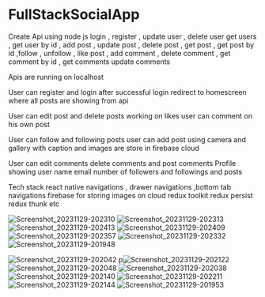# FullStackSocialApp

Create Api using node js login , register , update user , delete user get users , get user by id , add post , update post , delete post , 
get post , get post by id ,follow , unfollow , like post , add comment , delete comment , get comment by id , get comments update comments

Apis are running on localhost

User can register and login after successful login redirect to homescreen where all posts are showing from api

User can edit post and delete posts working on likes user can comment on his own post

User can follow and following posts user can add post using camera and gallery with caption and images are store in firebase cloud

User can edit comments delete comments and post comments Profile showing user name email number of followers and followings and posts

Tech stack react native navigations , drawer navigations ,bottom tab navigations firebase for storing images on cloud redux toolkit redux persist redux thunk etc


![Screenshot_20231129-202310](https://github.com/himanshusinha/FullStackSocialApp/assets/3622434/1cdf496c-97a3-49e8-abf8-68684de3816c)
![Screenshot_20231129-202313](https://github.com/himanshusinha/FullStackSocialApp/assets/3622434/e32333bd-43cf-43c2-b819-68892e23a32f)
![Screenshot_20231129-202413](https://github.com/himanshusinha/FullStackSocialApp/assets/3622434/45d27f71-d38f-46f0-8f17-7204d81ff4bf)
![Screenshot_20231129-202409](https://github.com/himanshusinha/FullStackSocialApp/assets/3622434/32432525-fe90-42e2-bedb-130494f3984e)
![Screenshot_20231129-202357](https://github.com/himanshusinha/FullStackSocialApp/assets/3622434/8ce0d9e0-ee43-4222-988a-2cbdc000d01f)
![Screenshot_20231129-202332](https://github.com/himanshusinha/FullStackSocialApp/assets/3622434/d5043aae-aa0e-4b74-8d03-5194874591ba)
![Screenshot_20231129-201948](https://github.com/himanshusinha/FullStackSocialApp/assets/3622434/99b572a1-7208-4bce-a8f3-d236cabcb5d9)

![Screenshot_20231129-202042](https://github.com/himanshusinha/FullStackSocialApp/assets/3622434/4b5841ba-892a-405b-b990-3ae98a332082)
p![Screenshot_20231129-202122](https://github.com/himanshusinha/FullStackSocialApp/assets/3622434/0ec6c8ec-35eb-4ef3-be24-5f0eb2388718)
![Screenshot_20231129-202048](https://github.com/himanshusinha/FullStackSocialApp/assets/3622434/80d45682-f054-4021-abcf-1db7269c6eac)
![Screenshot_20231129-202038](https://github.com/himanshusinha/FullStackSocialApp/assets/3622434/1c31347f-4789-4d50-8e2c-3485eab46a17)
![Screenshot_20231129-202140](https://github.com/himanshusinha/FullStackSocialApp/assets/3622434/f577fcfe-8d09-423e-bc90-52dee48e6e2c)
![Screenshot_20231129-202211](https://github.com/himanshusinha/FullStackSocialApp/assets/3622434/20c3ec21-1ce7-4c75-98b2-0cf66bb835aa)
![Screenshot_20231129-202144](https://github.com/himanshusinha/FullStackSocialApp/assets/3622434/b0c2c0a9-5fb1-4c88-9623-824355ff72e4)
![Screenshot_20231129-201953](https://github.com/himanshusinha/FullStackSocialApp/assets/3622434/616356c7-1bed-4cba-96ec-dc7d81edfad0)
